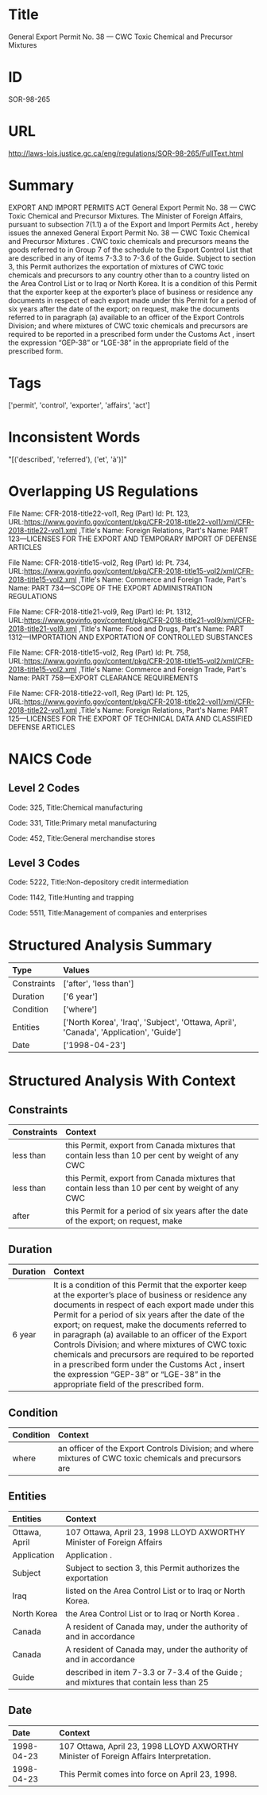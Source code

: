 # Title
General Export Permit No. 38 — CWC Toxic Chemical and Precursor Mixtures


# ID
SOR-98-265

# URL
http://laws-lois.justice.gc.ca/eng/regulations/SOR-98-265/FullText.html


# Summary
EXPORT AND IMPORT PERMITS ACT General Export Permit No. 38 — CWC Toxic Chemical and Precursor Mixtures.
The Minister of Foreign Affairs, pursuant to subsection 7(1.1) a  of the  Export and Import Permits Act , hereby issues the annexed  General Export Permit No. 38 — CWC Toxic Chemical and Precursor Mixtures .
CWC toxic chemicals and precursors  means the goods referred to in Group 7 of the schedule to the  Export Control List  that are described in any of items 7-3.3 to 7-3.6 of the Guide.
Subject to section 3, this Permit authorizes the exportation of mixtures of CWC toxic chemicals and precursors to any country other than to a country listed on the  Area Control List  or to Iraq or North Korea.
It is a condition of this Permit that the exporter keep at the exporter’s place of business or residence any documents in respect of each export made under this Permit for a period of six years after the date of the export; on request, make the documents referred to in paragraph (a) available to an officer of the Export Controls Division; and where mixtures of CWC toxic chemicals and precursors are required to be reported in a prescribed form under the  Customs Act , insert the expression “GEP-38” or “LGE-38” in the appropriate field of the prescribed form.


# Tags
['permit', 'control', 'exporter', 'affairs', 'act']


# Inconsistent Words
"[('described', 'referred'), ('et', 'à')]"


# Overlapping US Regulations
File Name: CFR-2018-title22-vol1, Reg (Part) Id: Pt. 123, URL:https://www.govinfo.gov/content/pkg/CFR-2018-title22-vol1/xml/CFR-2018-title22-vol1.xml
,Title's Name: Foreign Relations, Part's Name: PART 123—LICENSES FOR THE EXPORT AND TEMPORARY IMPORT OF DEFENSE ARTICLES

File Name: CFR-2018-title15-vol2, Reg (Part) Id: Pt. 734, URL:https://www.govinfo.gov/content/pkg/CFR-2018-title15-vol2/xml/CFR-2018-title15-vol2.xml
,Title's Name: Commerce and Foreign Trade, Part's Name: PART 734—SCOPE OF THE EXPORT ADMINISTRATION REGULATIONS

File Name: CFR-2018-title21-vol9, Reg (Part) Id: Pt. 1312, URL:https://www.govinfo.gov/content/pkg/CFR-2018-title21-vol9/xml/CFR-2018-title21-vol9.xml
,Title's Name: Food and Drugs, Part's Name: PART 1312—IMPORTATION AND EXPORTATION OF CONTROLLED SUBSTANCES

File Name: CFR-2018-title15-vol2, Reg (Part) Id: Pt. 758, URL:https://www.govinfo.gov/content/pkg/CFR-2018-title15-vol2/xml/CFR-2018-title15-vol2.xml
,Title's Name: Commerce and Foreign Trade, Part's Name: PART 758—EXPORT CLEARANCE REQUIREMENTS

File Name: CFR-2018-title22-vol1, Reg (Part) Id: Pt. 125, URL:https://www.govinfo.gov/content/pkg/CFR-2018-title22-vol1/xml/CFR-2018-title22-vol1.xml
,Title's Name: Foreign Relations, Part's Name: PART 125—LICENSES FOR THE EXPORT OF TECHNICAL DATA AND CLASSIFIED DEFENSE ARTICLES




# NAICS Code
## Level 2 Codes
Code: 325, Title:Chemical manufacturing

Code: 331, Title:Primary metal manufacturing

Code: 452, Title:General merchandise stores




## Level 3 Codes
Code: 5222, Title:Non-depository credit intermediation

Code: 1142, Title:Hunting and trapping

Code: 5511, Title:Management of companies and enterprises







# Structured Analysis Summary
| Type        | Values                                                                                |
|:------------|:--------------------------------------------------------------------------------------|
| Constraints | ['after', 'less than']                                                                |
| Duration    | ['6 year']                                                                            |
| Condition   | ['where']                                                                             |
| Entities    | ['North Korea', 'Iraq', 'Subject', 'Ottawa, April', 'Canada', 'Application', 'Guide'] |
| Date        | ['1998-04-23']                                                                        |


# Structured Analysis With Context
 


## Constraints
| Constraints   | Context                                                                                          |
|:--------------|:-------------------------------------------------------------------------------------------------|
| less than     | this Permit, export from Canada mixtures that contain less than 10 per cent by weight of any CWC |
| less than     | this Permit, export from Canada mixtures that contain less than 10 per cent by weight of any CWC |
| after         | this Permit for a period of six years after the date of the export; on request, make             |


## Duration
| Duration   | Context                                                                                                                                                                                                                                                                                                                                                                                                                                                                                                                                                                             |
|:-----------|:------------------------------------------------------------------------------------------------------------------------------------------------------------------------------------------------------------------------------------------------------------------------------------------------------------------------------------------------------------------------------------------------------------------------------------------------------------------------------------------------------------------------------------------------------------------------------------|
| 6 year     | It is a condition of this Permit that the exporter keep at the exporter’s place of business or residence any documents in respect of each export made under this Permit for a period of six years after the date of the export; on request, make the documents referred to in paragraph (a) available to an officer of the Export Controls Division; and where mixtures of CWC toxic chemicals and precursors are required to be reported in a prescribed form under the  Customs Act , insert the expression “GEP-38” or “LGE-38” in the appropriate field of the prescribed form. |


## Condition
| Condition   | Context                                                                                                  |
|:------------|:---------------------------------------------------------------------------------------------------------|
| where       | an officer of the Export Controls Division; and where mixtures of CWC toxic chemicals and precursors are |


## Entities
| Entities      | Context                                                                                |
|:--------------|:---------------------------------------------------------------------------------------|
| Ottawa, April | 107  Ottawa, April 23, 1998 LLOYD AXWORTHY Minister of Foreign Affairs                 |
| Application   | Application .                                                                          |
| Subject       | Subject to section 3, this Permit authorizes the exportation                           |
| Iraq          | listed on the Area Control List or to Iraq  or North Korea.                            |
| North Korea   | the Area Control List or to Iraq or North Korea .                                      |
| Canada        | A resident of  Canada may, under the authority of and in accordance                    |
| Canada        | A resident of  Canada may, under the authority of and in accordance                    |
| Guide         | described in item 7-3.3 or 7-3.4 of the Guide ; and mixtures that contain less than 25 |


## Date
| Date       | Context                                                                               |
|:-----------|:--------------------------------------------------------------------------------------|
| 1998-04-23 | 107 Ottawa, April 23, 1998 LLOYD AXWORTHY Minister of Foreign Affairs Interpretation. |
| 1998-04-23 | This Permit comes into force on April 23, 1998.                                       |


